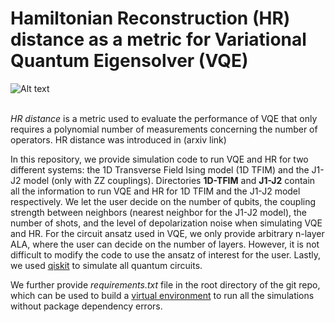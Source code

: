 # Hamiltonian Reconstruction (HR) distance as a metric for Variational Quantum Eigensolver (VQE)
![Alt text](https://github.com/mcmahon-lab/hamiltonian_reconstruction_metric/blob/master/images/HR_distance.png)
<br/><br/>

*HR distance* is a metric used to evaluate the performance of VQE that only requires a polynomial number of measurements concerning the number of operators. HR distance was introduced in (arxiv link)

In this repository, we provide simulation code to run VQE and HR for two different systems: the 1D Transverse Field Ising model (1D TFIM) and the J1-J2 model (only with ZZ couplings). Directories **1D-TFIM** and **J1-J2** contain all the information to run VQE and HR for 1D TFIM and the J1-J2 model respectively. We let the user decide on the number of qubits, the coupling strength between neighbors (nearest neighbor for the J1-J2 model), the number of shots, and the level of depolarization noise when simulating VQE and HR. For the circuit ansatz used in VQE, we only provide arbitrary n-layer ALA, where the user can decide on the number of layers. However, it is not difficult to modify the code to use the ansatz of interest for the user. Lastly, we used [qiskit](https://qiskit.org/) to simulate all quantum circuits.

We further provide *requirements.txt* file in the root directory of the git repo, which can be used to build a [virtual environment](https://docs.python.org/3/library/venv.html) to run all the simulations without package dependency errors.


